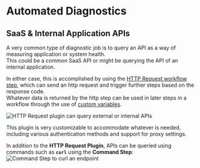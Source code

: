 # Automated Diagnostics

## SaaS & Internal Application APIs
A very common type of diagnostic job is to query an API as a way of measuring application or system health.  
This could be a common SaaS API or might be querying the API of an internal application.  

In either case, this is accomplished by using the [HTTP Request workflow step](https://resources.rundeck.com/plugins/rundeck-http-workflow-step-plugin/), which can send an http request and trigger further steps based on the response code.  
Whatever data is returned by the http step can be used in later steps in a workflow through the use of [custom variables](/learning/howto/passing-variables.html).  

![HTTP Request plugin can query external or internal APIs](@assets/img/http-step.png)

This plugin is very customizable to accommodate whatever is needed, including various authentication methods and support for proxy settings.

In addition to the **HTTP Request Plugin**, APIs can be queried using commands such as **`curl`** using the **Command Step**:
![Command Step to curl an endpoint](@assets/img/curl-example.png)
